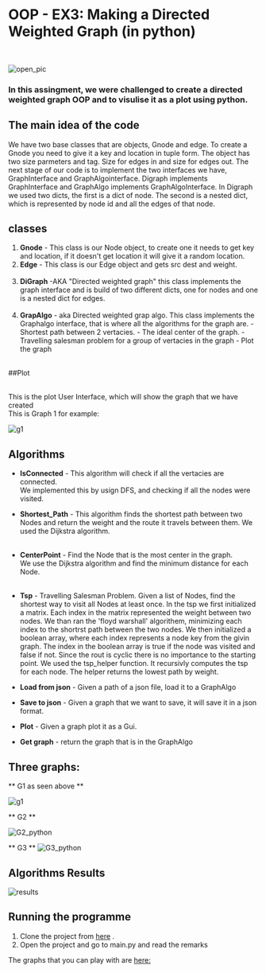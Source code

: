 # OOP - EX3: Making a Directed Weighted Graph (in python)
<br /> 

![open_pic](https://user-images.githubusercontent.com/68643157/147391303-35a6433e-de51-49cc-abb9-091a5af02333.jpg)
  <br />
  
  ### In this assingment, we were challenged to create a directed weighted graph OOP and to visulise it as a plot using python. 
  

## The main idea of the code <br />

We have two base classes that are objects, Gnode and edge.
To create a Gnode you need to give it a key and location in tuple form. The object has two size parmeters and tag. 
Size for edges in and size for edges out. 
The next stage of our code is to implement the two interfaces we have, GraphInterface and GraphAlgointerface. 
Digraph implements GraphInterface and GraphAlgo implements GraphAlgoInterface. In Digraph we used two dicts, the first is a dict of node. 
The second is a nested dict, which is represented by node id and all the edges of that node. 


## classes <br />
1. **Gnode** - This class is our Node object, to create one it needs to get key and location, if it doesn't get location
               it will give it a random location. 
      <br />
2. **Edge** - This class is our Edge object and gets src dest and weight.<br /><br />
3. **DiGraph** -AKA "Directed weighted graph" this class implements the graph interface
            and is build of two different dicts, one for nodes and one is a nested dict for edges.<br /><br />
4. **GrapAlgo** - aka Directed weighted grap algo. This class implements the Graphalgo interface, that is where all the algorithms for the graph are.
                - Shortest path between 2 vertacies.
                - The ideal center of the graph.
                - Travelling salesman problem for a group of vertacies in the graph
                - Plot the graph 
  <br />
  ##Plot 
  </br><br /> 
  
This is the plot User Interface, which will show the graph that we have created <br />
This is Graph 1 for example: 

![g1](https://user-images.githubusercontent.com/68643157/147391546-43249bb4-3304-42ef-b563-391a5d45c687.png)
  
## Algorithms<br />

- **IsConnected** - This algorithm will check if all the vertacies are connected.<br />
  We implemented this by usign DFS, and checking if all the nodes were visited.    

- **Shortest_Path** - This algorithm finds the shortest path between two Nodes and return the weight and the route it travels between them.
  We used the Dijkstra algorithm. <br /><br />
    
- **CenterPoint** - Find the Node that is the most center in the graph.<br />
  We use the Dijkstra algorithm and find the minimum distance for each Node. <br /><br />

- **Tsp** - Travelling Salesman Problem. 
  Given a list of Nodes, find the shortest way to visit all Nodes at least once. 
  In the tsp we first initialized a matrix. 
  Each index in the matrix represented the weight between two nodes.
  We than ran the 'floyd warshall' algorithem, minimizing each index to the shortrst path between the two nodes.
  We then initialized a boolean array, where each index represents a node key from the givin graph.
  The index in the boolean array is true if the node was visited and false if not.
  Since the rout is cyclic there is no importance to the starting point.
  We used the tsp_helper function. It recursivly computes the tsp for each node.
  The helper returns the lowest path by weight.
- **Load from json** - Given a path of a json file, load it to a GraphAlgo

- **Save to json** - Given a graph that we want to save, it will save it in a json format. 

- **Plot** - Given a graph plot it as a Gui. 

- **Get graph** - return the graph that is in the GraphAlgo

## Three graphs: 
  ** G1 as seen above **
  
  ![g1](https://user-images.githubusercontent.com/68643157/147391546-43249bb4-3304-42ef-b563-391a5d45c687.png)
  
  ** G2 **
  
  ![G2_python](https://user-images.githubusercontent.com/68643157/147391664-5f0d00fd-3425-40c1-af24-84f00d46c4da.png)

  
  ** G3 **
  ![G3_python](https://user-images.githubusercontent.com/68643157/147391692-46320e0a-3682-462d-b411-39ab0064402d.png)
      

## Algorithms Results<br />
  
 ![results](https://user-images.githubusercontent.com/68643157/145788456-ddfad22f-eace-4386-88bb-50fac57baab8.png)
<br />

## Running the programme <br />

1. Clone the project from [here](https://github.com/Arieh-code/OOP-EX3.git) . <br />
2. Open the project and go to main.py and read the remarks

The graphs that you can play with are [here:](https://github.com/Arieh-code/OOP-EX3/tree/master/src/data)

